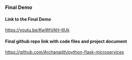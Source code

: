 ### Final Demo

#### Link to the Final Demo
https://youtu.be/KwWtVAH-6Uk

#### Final github repo link with code files and project document
https://github.com/Archanajith/python-flask-microservices
